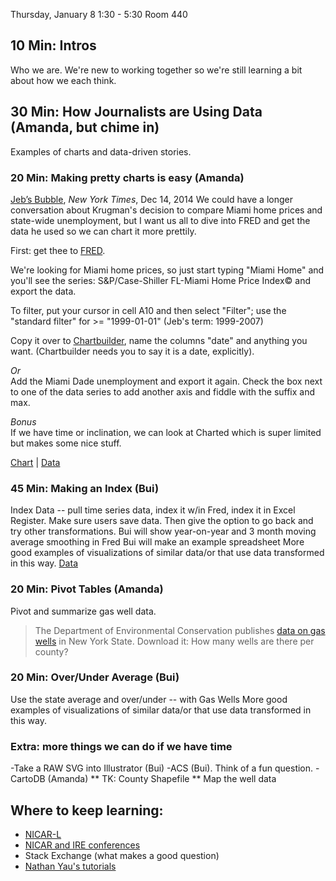 Thursday, January 8
1:30 - 5:30
Room 440

## 10 Min: Intros 
Who we are. We're new to working together so we're still learning a bit about how we each think.

## 30 Min: How Journalists are Using Data (Amanda, but chime in)
Examples of charts and data-driven stories. 

### 20 Min: Making pretty charts is easy (Amanda)

[Jeb’s Bubble](http://krugman.blogs.nytimes.com/2014/12/17/jebs-bubble/), *New York Times*, Dec 14, 2014
We could have a longer conversation about Krugman's decision to compare Miami home prices and state-wide unemployment, but I want us all to dive into FRED and get the data he used so we can chart it more prettily. 

First: get thee to [FRED](http://research.stlouisfed.org/fred2/graph/).

We're looking for Miami home prices, so just start typing "Miami Home" and you'll see the series: S&P/Case-Shiller FL-Miami Home Price Index© and export the data. 

To filter, put your cursor in cell A10 and then select "Filter"; use the "standard filter" for >= "1999-01-01" (Jeb's term: 1999-2007)

Copy it over to [Chartbuilder](http://quartz.github.io/Chartbuilder/), name the columns "date" and anything you want. (Chartbuilder needs you to say it is a date, explicitly). 

*Or*   
Add the Miami Dade unemployment and export it again. Check the box next to one of the data series to add another axis and fiddle with the suffix and max. 

*Bonus*  
If we have time or inclination, we can look at Charted which is super limited but makes some nice stuff. 

[Chart](http://www.charted.co/?{%22dataUrl%22%3A%22https%3A%2F%2Fraw.githubusercontent.com%2Famandabee%2Fworkshops%2Fmaster%2F2015%2FRavitch%2Fdata%2Ffred_miami_example.csv%22%2C%22seriesNames%22%3A{%220%22%3A%22%20S%20%26%20P%20Case-Shiller%20FL-Miami%20Home%20Price%20Index%22%2C%221%22%3A%22%20Miami-Dade%20Unemployment%22}%2C%22charts%22%3A[{%22type%22%3A%22line%22%2C%22title%22%3A%22Just%20a%20Bubble%3F%22%2C%22note%22%3A%22As%20home%20prices%20fell%2C%20jobs%20in%20Miami-Dade%20began%20drying%20up.%20Without%20the%20housing%20bubble%2C%20unemployment%20climbed%20right%20out%20of%20those%20record%20lows.%20http%3A%2F%2Fkrugman.blogs.nytimes.com%2F2014%2F12%2F17%2Fjebs-bubble%2F%22}%2C{%22type%22%3A%22line%22%2C%22title%22%3A%22%20%22%2C%22series%22%3A[1]}]}) | [Data](https://raw.githubusercontent.com/amandabee/workshops/master/2015/Ravitch/data/fred_miami_example.csv)


### 45 Min: Making an Index (Bui) 
Index Data -- pull time series data, index it w/in Fred, index it in Excel
Register. Make sure users save data. Then give the option to go back and
try other transformations.
Bui will show year-on-year and 3 month moving average smoothing in Fred
Bui will make an example spreadsheet
More good examples of visualizations of similar data/or that use data transformed in this way.
[Data](https://www.dropbox.com/s/rhxcmokoxfcgvyg/wisconsin-revenues.xlsx)

### 20 Min: Pivot Tables (Amanda)
Pivot and summarize gas well data. 

> The Department of Environmental Conservation publishes [data on gas wells](http://www.dec.ny.gov/energy/1603.html) in New York State. Download it: How many wells are there per county? 


### 20 Min: Over/Under Average (Bui)
Use the state average and over/under -- with Gas Wells
More good examples of visualizations of similar data/or that use data transformed in this way.

### Extra: more things we can do if we have time
-Take a RAW SVG into Illustrator (Bui)
-ACS (Bui). Think of a fun question. 
-CartoDB (Amanda)
** TK: County Shapefile
** Map the well data

## Where to keep learning:
+ [NICAR-L](http://www.ire.org/resource-center/listservs/subscribe-nicar-l/)
+ [NICAR and IRE conferences](http://ire.org/conferences/)
+ Stack Exchange (what makes a good question)
+ [Nathan Yau's tutorials](http://flowingdata.com/)
